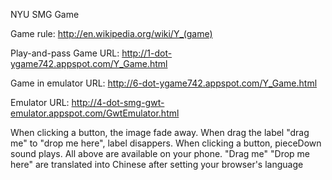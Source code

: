 NYU SMG Game

Game rule: http://en.wikipedia.org/wiki/Y_(game)

Play-and-pass Game URL: http://1-dot-ygame742.appspot.com/Y_Game.html

Game in emulator URL: http://6-dot-ygame742.appspot.com/Y_Game.html

Emulator URL: http://4-dot-smg-gwt-emulator.appspot.com/GwtEmulator.html 

When clicking a button, the image fade away.
When drag the label "drag me" to "drop me here", label disappers.
When clicking a button, pieceDown sound plays.
All above are available on your phone.
"Drag me" "Drop me here" are translated into Chinese after setting your browser's language
